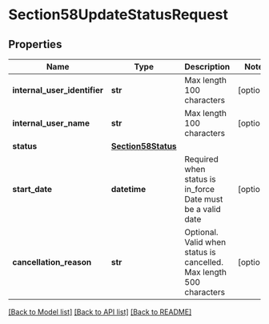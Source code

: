 # Section58UpdateStatusRequest

## Properties
Name | Type | Description | Notes
------------ | ------------- | ------------- | -------------
**internal_user_identifier** | **str** | Max length 100 characters | [optional] 
**internal_user_name** | **str** | Max length 100 characters | [optional] 
**status** | [**Section58Status**](Section58Status.md) |  | 
**start_date** | **datetime** | Required when status is in_force Date must be a valid date | [optional] 
**cancellation_reason** | **str** | Optional. Valid when status is cancelled. Max length 500 characters | [optional] 

[[Back to Model list]](../README.md#documentation-for-models) [[Back to API list]](../README.md#documentation-for-api-endpoints) [[Back to README]](../README.md)

